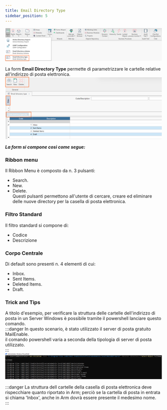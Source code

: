 ```yaml
---
title: Email Directory Type
sidebar_position: 5
---
```

![](../../../../static/images/20250221104014.png)   

La form **Email Directory Type** permette di parametrizzare le cartelle relative all'indirizzo di posta elettronica.  
![](../../../../static/images/20250221104536.png)  

***La form si compone così come segue:***

### Ribbon menu
Il Ribbon Menu è composto da n. 3 pulsanti:
* Search.
* New.
* Delete.  
Questi pulsanti permettono all'utente di cercare, creare ed eliminare delle nuove directory per la casella di posta elettronica.  

### Filtro Standard
Il filtro standard si compone di:
* Codice
* Descrizione

### Corpo Centrale

Di default sono presenti n. 4 elementi di cui:
* Inbox.
* Sent Items.
* Deleted Items.
* Draft.

### Trick and Tips
A titolo d'esempio, per verificare la struttura delle cartelle dell'indirizzo di posta in un Server Windows è possibile tramite il powershell lanciare questo comando.  
:::danger
In questo scenario, è stato utilizzato il server di posta gratuito MailEnable.  
il comando powershell varia a seconda della tipologia di server di posta utilizzato.  
:::
![](../../../../static/images/20250221105419.png)  

:::danger
La struttura dell cartelle della casella di posta elettronica deve rispecchiare quanto riportato in Arm; perciò se la cartella di posta in entrata si chiama 'Inbox', anche in Arm dovrà essere presente il medesimo nome.   
:::
